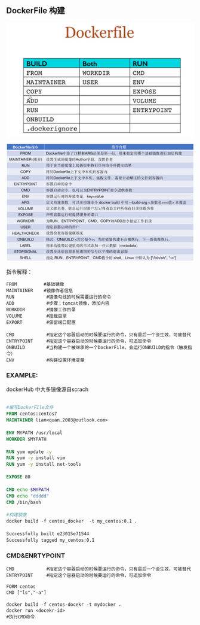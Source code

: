 ## DockerFile 构建

![点击查看图片来源](DockerFile.assets/87f9c17f58cfc1e84f776e716fee77a2.png)

![点击查看图片来源](DockerFile.assets/1285498-20210923172431869-597752749.png)

指令解释：

```shell
FROM          #基础镜像
MAINTAINER    #镜像作者信息
RUN            #镜像勾线的时候需要运行的命令
ADD            #步骤：tomcat镜像，添加内容
WORKDIR        #镜像工作目录
VOLUME         #挂载目录
EXPORT         #保留端口配置

CMD            #指定这个容器启动的时候要运行的命令，只有最后一个会生效，可被替代
ENTRYPOINT     #指定这个容器启动的时候要运行的命令，可追加命令
ONBUILD        #当构建一个被继承的一个DockerFile。会运行ONBUILD的指令（触发指令）
ENV            #构建设置环境变量
```

### EXAMPLE:

dockerHub 中大多镜像源自scrach

```dockerfile

#编写DockerFIle文件
FROM centos:centos7
MAINTAINER liam<quan.2003@outlook.com>

ENV MYPATH /usr/local
WORKDIR $MYPATH

RUN yum update -y
RUN yum -y install vim 
RUN yum -y install net-tools

EXPOSE 80

CMD echo $MYPATH    
CMD echo "ddddd"    
CMD /bin/bash

#构建镜像
docker build -f centos_docker  -t my_centos:0.1 .

Successfully built e23015e71544
Successfully tagged my_centos:0.1

```

### CMD&ENRTYPOINT

```shell
CMD            #指定这个容器启动的时候要运行的命令，只有最后一个会生效，可被替代
ENTRYPOINT     #指定这个容器启动的时候要运行的命令，可追加命令
```

```shell
FORM centos
CMD ["ls","-a"]

docker build -f centos-docekr -t mydocker .
docker run <docekr-id>
#执行CMD命令
```

